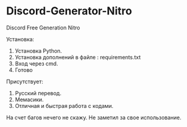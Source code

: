 # Discord-Generator-Nitro
Discord Free Generation Nitro

Установка:

1. Установка Python.
2. Установка дополнений в файле : requirements.txt
3. Вход через cmd.
4. Готово

Присутствует:

1. Русский перевод.
2. Мемасики.
3. Отличная и быстрая работа с кодами.

На счет багов нечего не скажу. Не заметил за свое использование.
